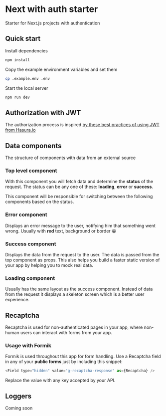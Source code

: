 # Next with auth starter

Starter for Next.js projects with authentication

## Quick start

Install dependencies

```bash
npm install
```

Copy the example environment variables and set them

```bash
cp .example.env .env
```

Start the local server

```bash
npm run dev
```

## Authorization with JWT

The authorization process is inspired [by these best practices of using JWT from Hasura.io](https://hasura.io/blog/best-practices-of-using-jwt-with-graphql/)

## Data components

The structure of components with data from an external source

### Top level component

With this component you will fetch data and determine the **status** of the request.
The status can be any one of these: **loading**, **error** or **success**.

This component will be responsible for switching between the following components based on the status.

### Error component

Displays an error message to the user, notifying him that something went wrong.
Usually with **red** text, background or border 😀

### Success component

Displays the data from the request to the user. The data is passed from the top component as props.
This also helps you build a faster static version of your app by helping you to mock real data.

### Loading component

Usually has the same layout as the success component.
Instead of data from the request it displays a skeleton screen which is a better user experience.

## Recaptcha

Recaptcha is used for non-authenticated pages in your app, where non-human users can interact with forms from your app.

### Usage with Formik

Formik is used throughout this app for form handling.
Use a Recaptcha field in any of your **public forms** just by including this snippet:

```js
<Field type="hidden" value="g-recaptcha-response" as={Recaptcha} />
```

Replace the value with any key accepted by your API.

## Loggers

Coming soon
